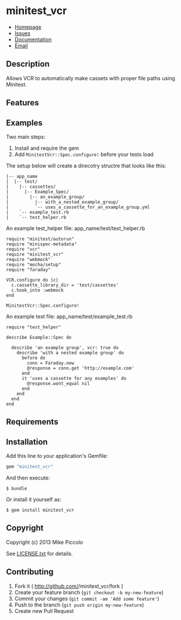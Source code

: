 # minitest_vcr

* [Homepage](http://mfpiccolo.github.io/minitest_vcr)
* [Issues](https://github.com/mfpiccolo/minitest_vcr/issues)
* [Documentation](http://rubydoc.info/gems/minitest_vcr/frames)
* [Email](mailto:mfpiccolo@gmail.com)

## Description

Allows VCR to automatically make cassets with proper file paths using Minitest.

## Features

## Examples

Two main steps:

1.  Install and require the gem
2.  Add `MinitestVcr::Spec.configure!` before your tests load

The setup below will create a direcotry structre that looks like this:

    |-- app_name
    |  |-- test/
    |    |-- cassettes/
    |      |-- Example_Spec/
    |        |-- an_example_group/
    |          |-- with_a_nested_example_group/
    |          `-- uses_a_cassette_for_an_example_group.yml
    |    `-- example_test.rb
    |    `-- test_helper.rb

An example test_helper file: app_name/test/test_helper.rb

    require "minitest/autorun"
    require "minispec-metadata"
    require "vcr"
    require "minitest_vcr"
    require "webmock"
    require "mocha/setup"
    require "faraday"

    VCR.configure do |c|
      c.cassette_library_dir = 'test/cassettes'
      c.hook_into :webmock
    end

    MinitestVcr::Spec.configure!

An example test file: app_name/test/example_test.rb

    require "test_helper"

    describe Example::Spec do

      describe 'an example group', vcr: true do
        describe 'with a nested example group' do
          before do
            conn = Faraday.new
            @response = conn.get 'http://example.com'
          end
          it 'uses a cassette for any examples' do
            @response.wont_equal nil
          end
        end
      end
    end

## Requirements


## Installation

Add this line to your application's Gemfile:

```ruby
gem "minitest_vcr"
```

And then execute:

    $ bundle

Or install it yourself as:

    $ gem install minitest_vcr


## Copyright

Copyright (c) 2013 Mike Piccolo

See [LICENSE.txt](LICENSE.txt) for details.

## Contributing

1. Fork it ( http://github.com/<my-github-username>/minitest_vcr/fork )
2. Create your feature branch (`git checkout -b my-new-feature`)
3. Commit your changes (`git commit -am 'Add some feature'`)
4. Push to the branch (`git push origin my-new-feature`)
5. Create new Pull Request
